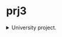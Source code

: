 # prj3
<details>
<summary>University project.</summary>
  Made in collaboration with Myrto Plevraki.
</details>
